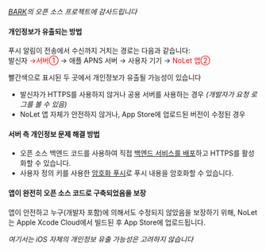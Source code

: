 *[BARK](https://github.com/Finb/Bark)의 오픈 소스 프로젝트에 감사드립니다*
#### 개인정보가 유출되는 방법 <!-- {docsify-ignore-all} -->

푸시 알림이 전송에서 수신까지 거치는 경로는 다음과 같습니다:<br>
발신자 <font color='red'> →서버①</font> → 애플 APNS 서버 → 사용자 기기 → <font color='red'>NoLet 앱②</font>

빨간색으로 표시된 두 곳에서 개인정보가 유출될 가능성이 있습니다 <br>
* 발신자가 HTTPS를 사용하지 않거나 공용 서버를 사용하는 경우 *(개발자가 요청 로그를 볼 수 있음)*
* NoLet 앱 자체가 안전하지 않거나, App Store에 업로드된 버전이 수정된 경우

#### 서버 측 개인정보 문제 해결 방법
* 오픈 소스 백엔드 코드를 사용하여 직접 [백엔드 서비스를 배포](/deploy.md)하고 HTTPS를 활성화할 수 있습니다.
* 사용자 정의 키를 사용한 [암호화 푸시](/encryption)로 푸시 내용을 암호화할 수 있습니다.

#### 앱이 완전히 오픈 소스 코드로 구축되었음을 보장
앱이 안전하고 누구(개발자 포함)에 의해서도 수정되지 않았음을 보장하기 위해, NoLet는 Apple Xcode Cloud에서 빌드된 후 App Store에 업로드됩니다.

*여기서는 iOS 자체의 개인정보 유출 가능성은 고려하지 않습니다*
